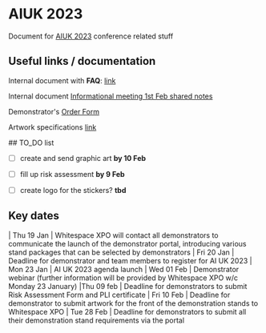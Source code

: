 # AIUK 2023

Document for [AIUK 2023](https://ai-uk.turing.ac.uk/) conference related stuff

## Useful links / documentation

Internal document with **FAQ**: [link](https://thealanturininstitute-my.sharepoint.com/:w:/g/personal/asaid_turing_ac_uk/EZ8W4xYrinxFiX5aY_hp9tsBPqn-R1z5ABLhugHdT8vndw)

Internal document [Informational meeting 1st Feb shared notes](https://thealanturininstitute-my.sharepoint.com/:w:/g/personal/dsarmientoperez_turing_ac_uk/Ec-X_QROCQxBizqq7Sd9exMBcEfY-mYzr_kIxhV4Sx53cg?e=TndTmI&CID=6c3de077-6975-c905-3c5b-6ff71f97b383)

Demonstrator's [Order Form](https://form.jotform.com/230162135306342)

Artwork specifications [link](https://mcusercontent.com/1f2de10f51f0f966ed4e6454f/files/03e96cfd-cdb6-d815-1a13-9528868d7fcf/Demonstrator_artwork_size.pdf?mc_cid=b5c781c722&mc_eid=7659ed6386)

## TO_DO list

 - [ ] create and send graphic art **by 10 Feb**
 - [ ] fill up risk assessment **by 9 Feb**
 - [ ] create logo for the stickers? **tbd**


## Key dates

| Thu 19 Jan | Whitespace XPO will contact all demonstrators to communicate the launch of the demonstrator portal, introducing various stand packages that can be selected by demonstrators
| Fri 20 Jan | Deadline for demonstrator and team members to register for AI UK 2023
| Mon 23 Jan | AI UK 2023 agenda launch
| Wed 01 Feb | Demonstrator webinar (further information will be
provided by Whitespace XPO w/c Monday 23 January)
|Thu 09 feb | Deadline for demonstrators to submit Risk Assessment
Form and PLI certificate
| Fri 10 Feb | Deadline for demonstrator to submit artwork for the front of the demonstration stands to Whitespace XPO
| Tue 28 Feb | Deadline for demonstrators to submit all their demonstration stand requirements via the portal 